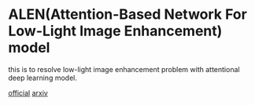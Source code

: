 
# ALEN(Attention-Based Network For Low-Light Image Enhancement) model

this is to resolve low-light image enhancement problem with attentional deep learning model.

[official](https://github.com/Justones/ALEN)
[arxiv](https://arxiv.org/pdf/2005.09829.pdf)
